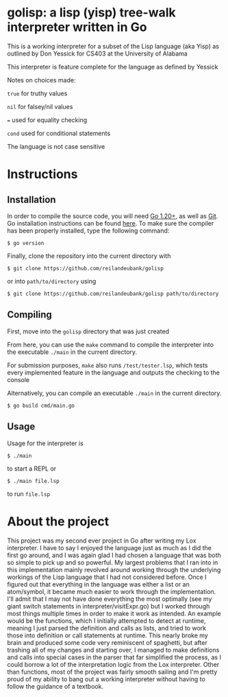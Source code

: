 # golisp: a lisp (yisp) tree-walk interpreter written in Go
 
This is a working interpreter for a subset of the Lisp language (aka Yisp)
as outlined by Don Yessick for CS403 at the University of Alabama

This interpreter is feature complete for the language as defined by Yessick

Notes on choices made:

```true``` for truthy values

```nil``` for falsey/nil values

```=``` used for equality checking

```cond``` used for conditional statements

The language is not case sensitive

# Instructions

## Installation
In order to compile the source code, you will need [Go 1.20+](https://go.dev/dl/), as well as [Git](https://git-scm.com/book/en/v2/Getting-Started-Installing-Git). Go installation
instructions can be found [here](https://go.dev/doc/install). To make sure the compiler has been properly installed, type the following command:
```
$ go version
```

Finally, clone the repository into the current directory with
```
$ git clone https://github.com/reilandeubank/golisp
```
or into ```path/to/directory``` using 
```
$ git clone https://github.com/reilandeubank/golisp path/to/directory
```

## Compiling
First, move into the ```golisp``` directory that was just created

From here, you can use the ```make``` command to compile the interpreter into the executable ```./main``` in the current directory.

For submission purposes, ```make``` also runs ```/test/tester.lsp```, which tests every implemented feature in the language
and outputs the checking to the console

Alternatively, you can compile an executable ```./main``` in the current directory. 
```
$ go build cmd/main.go
```

## Usage
Usage for the interpreter is
```
$ ./main
```
to start a REPL or
```
$ ./main file.lsp
```
to run ```file.lsp```

# About the project
This project was my second ever project in Go after writing my Lox interpreter. I have to say I enjoyed the language just as much as I did the first go around, and I was again glad I had chosen a language that was both so simple to pick up and so powerful. My largest problems that I ran into in this implementation mainly revolved around working through the underlying workings of the Lisp language that I had not considered before. Once I figured out that everything in the language was either a list or an atom/symbol, it became much easier to work through the implementation. I'll admit that I may not have done everything the most optimally (see my giant switch statements in interpreter/visitExpr.go) but I worked through most things multiple times in order to make it work as intended. An example would be the functions, which I initially attempted to detect at runtime, meaning I just parsed the definition and calls as lists, and tried to work those into definition or call statements at runtime. This nearly broke my brain and produced some code very reminiscent of spaghetti, but after trashing all of my changes and starting over, I managed to make definitions and calls into special cases in the parser that far simplified the process, as I could borrow a lot of the interpretation logic from the Lox interpreter. Other than functions, most of the project was fairly smooth sailing and I'm pretty proud of my ability to bang out a working interpreter without having to follow the guidance of a textbook.
